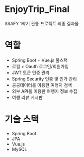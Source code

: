 # EnjoyTrip_Final
SSAFY 1학기 관통 프로젝트 최종 결과물

# 역할
- Spring Boot + Vue.js 풀스택
- 로컬 + Oauth 로그인/회원가입
- JWT 토큰 인증 관리
- Spring Security 인증 및 인가 관리
- 공공데이터를 이용한 여행지 검색
- 외부 API를 이용한 여행지 정보 수집
- 여행 리뷰 게시판

# 기술 스택
- Spring Boot
- JPA
- Vue.js
- MySQL


